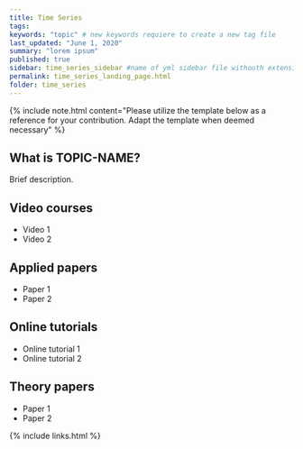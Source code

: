 ```yaml
---
title: Time Series
tags:
keywords: "topic" # new keywords requiere to create a new tag file
last_updated: "June 1, 2020"
summary: "lorem ipsum"
published: true
sidebar: time_series_sidebar #name of yml sidebar file withouth extension
permalink: time_series_landing_page.html
folder: time_series
---
```


{% include note.html content="Please utilize the template below as a reference for your contribution. Adapt the template when deemed necessary" %}

## What is TOPIC-NAME?

Brief description.

## Video courses

* Video 1
* Video 2

## Applied papers 
* Paper 1
* Paper 2

## Online tutorials

* Online tutorial 1
* Online tutorial 2

## Theory papers 
* Paper 1
* Paper 2

{% include links.html %}


